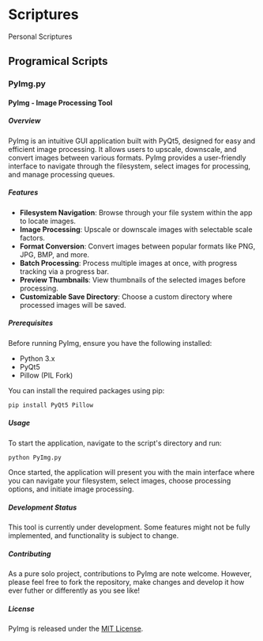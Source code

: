 # Scriptures
 Personal Scriptures

## Programical Scripts

### PyImg.py
#### PyImg - Image Processing Tool

##### Overview
PyImg is an intuitive GUI application built with PyQt5, designed for easy and efficient image processing. It allows users to upscale, downscale, and convert images between various formats. PyImg provides a user-friendly interface to navigate through the filesystem, select images for processing, and manage processing queues.

##### Features
- **Filesystem Navigation**: Browse through your file system within the app to locate images.
- **Image Processing**: Upscale or downscale images with selectable scale factors.
- **Format Conversion**: Convert images between popular formats like PNG, JPG, BMP, and more.
- **Batch Processing**: Process multiple images at once, with progress tracking via a progress bar.
- **Preview Thumbnails**: View thumbnails of the selected images before processing.
- **Customizable Save Directory**: Choose a custom directory where processed images will be saved.

##### Prerequisites
Before running PyImg, ensure you have the following installed:
- Python 3.x
- PyQt5
- Pillow (PIL Fork)

You can install the required packages using pip:
```sh
pip install PyQt5 Pillow
```

##### Usage
To start the application, navigate to the script's directory and run:
```sh
python PyImg.py
```
Once started, the application will present you with the main interface where you can navigate your filesystem, select images, choose processing options, and initiate image processing.

##### Development Status
This tool is currently under development. Some features might not be fully implemented, and functionality is subject to change.

##### Contributing
As a pure solo project, contributions to PyImg are note welcome. However, please feel free to fork the repository, make changes and develop it how ever futher or differently as you see like!

##### License
PyImg is released under the [MIT License](LICENSE).
